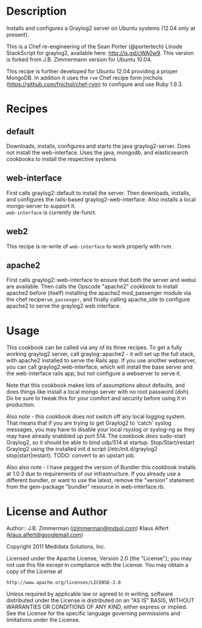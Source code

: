 Description
===========

Installs and configures a Graylog2 server on Ubuntu systems (12.04 only at present). 

This is a Chef re-engineering of the Sean Porter (@portertech) Linode StackScript for graylog2, 
available here:  http://is.gd/cWA0w9. This version is forked from J.B. Zimmermann version for Ubuntu 10.04. 

This recipe is further developed for Ubuntu 12.04 providing a proper MongoDB. In addition it uses the `rvm` Chef recipe form jnichols (https://github.com/fnichol/chef-rvm) to configure and use Ruby 1.9.3. 

Recipes
=======

default
-------

Downloads, installs, configures and starts the java graylog2-server.  Does *not* install 
the web-interface. Uses the java, mongodb, and elasticsearch cookbooks to install the respective
systems


web-interface
-------------

First calls graylog2::default to install the server.  Then downloads, installs, and configures 
the rails-based graylog2-web-interface.  Also installs a local mongo-server to support it.  
`web-interface` is currently de-funct.

web2
----

This recipe is re-write of `web-interface` to work properly with rvm. 

apache2
-------

First calls graylog2::web-interface to ensure that both the server and webui are available.  Then
calls the Opscode "apache2" cookbook to install apache2 before (itself) installing the apache2
mod_passenger module via the chef recipe`rvm_passenger`, and finally calling apache_site to configure apache2 to serve the
graylog2 web interface.


Usage
=====

This cookbook can be called via any of its three recipes.  To get a fully working graylog2 server, call
graylog::apache2 - it will set up the full stack, with apache2 installed to serve the Rails app.  If
you use another webserver, you can call graylog2:web-interface, which will install the base server 
and the web-interface rails app, but not configure a webserver to serve it.

Note that this cookbook makes lots of assumptions about defaults, and does things like install a local
mongo server with no root password (doh).  Do be sure to tweak this for your comfort and security
before using it in production.

Also note - this cookbook does *not* switch off any local logging system.  That means that if you are
trying to get Graylog2 to 'catch' syslog messages, you may have to disable your local rsyslog or 
syslog-ng as they may have already snabbled up port 514.  The cookbook *does* sudo-start Graylog2, so 
it should be able to bind udp/514 at startup.  Stop/Start/restart Graylog2 using the installed init.d
script (/etc/init.d/graylog2 stop|start|restart).  TODO: convert to an upstart job.

Also also note - I have pegged the version of Bundler this cookbook installs at 1.0.3 due to requirements
of our infrastructure.  If you already use a different bundler, or want to use the latest, remove the
"version" statement from the gem-package "bundler" resource in web-interface.rb.

License and Author
==================

Author:: J.B. Zimmerman (<jzimmerman@mdsol.com>)
         Klaus Alfert (<klaus.alfert@googlemail.com>)

Copyright 2011 Medidata Solutions, Inc.

Licensed under the Apache License, Version 2.0 (the "License");
you may not use this file except in compliance with the License.
You may obtain a copy of the License at

    http://www.apache.org/licenses/LICENSE-2.0

Unless required by applicable law or agreed to in writing, software
distributed under the License is distributed on an "AS IS" BASIS,
WITHOUT WARRANTIES OR CONDITIONS OF ANY KIND, either express or implied.
See the License for the specific language governing permissions and
limitations under the License.

